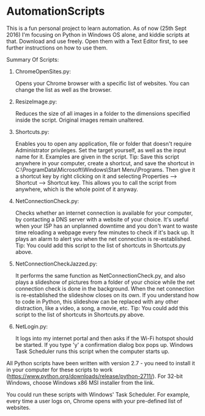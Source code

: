 # AutomationScripts

This is a fun personal project to learn automation. As of now (25th Sept 2016) I'm focusing on Python in Windows OS alone, and kiddie scripts at that.
Download and use freely. Open them with a Text Editor first, to see further instructions on how to use them.


Summary Of Scripts:
  1. ChromeOpenSites.py:
  
      Opens your Chrome browser with a specific list of websites. You can change the list as well as the browser.
      
  2. ResizeImage.py:
  
      Reduces the size of all images in a folder to the dimensions specified inside the script. Original images remain unaltered.
   
  3. Shortcuts.py:
  
      Enables you to open any application, file or folder that doesn't require Administrator privileges. Set the target yourself, as    well as the input name for it. Examples are given in the script. 
      Tip: Save this script anywhere in your computer, create a shortcut, and save the shortcut in C:\ProgramData\Microsoft\Windows\Start Menu\Programs. Then give it a shortcut key by right clicking on it and selecting Properties --> Shortcut --> Shortcut key. This allows you to call the script from anywhere, which is the whole point of it anyway.
      
  4. NetConnectionCheck.py:
  
      Checks whether an internet connection is available for your computer, by contacting a DNS server with a website of your choice. It's useful when your ISP has an unplanned downtime and you don't want to waste time reloading a webpage every few minutes to check if it's back up. It plays an alarm to alert you when the net connection is re-established. Tip: You could add this script to the list of shortcuts in Shortcuts.py above. 
      
  5. NetConnectionCheckJazzed.py:
    
      It performs the same function as NetConnectionCheck.py, and also plays a slideshow of pictures from a folder of your choice while the net connection check is done in the background. When the net connection is re-established the slideshow closes on its own. If you understand how to code in Python, this slideshow can be replaced with any other distraction, like a video, a song, a movie, etc. Tip: You could add this script to the list of shortcuts in Shortcuts.py above. 
      
  6. NetLogin.py:
 
     It logs into my internet portal and then asks if the Wi-Fi hotspot should be started. If you type 'y' a confirmation dialog box pops up. Windows Task Scheduler runs this script when the computer starts up.



All Python scripts have been written with version 2.7 - you need to install it in your computer for these scripts to work (https://www.python.org/downloads/release/python-2711/). For 32-bit Windows, choose Windows x86 MSI installer from the link.


You could run these scripts with Windows' Task Scheduler. For example, every time a user logs on, Chrome opens with your pre-defined list of websites.

